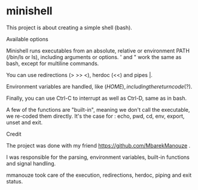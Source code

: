 # minishell
This project is about creating a simple shell (bash).

Available options

Minishell runs executables from an absolute, relative or environment PATH (/bin/ls or ls), including arguments or options. ' and " work the same as bash, except for multiline commands.

You can use redirections (> >> <), herdoc (<<) and pipes |.

Environment variables are handled, like ($HOME), including the return code ($?).

Finally, you can use Ctrl-C to interrupt as well as Ctrl-D, same as in bash.

A few of the functions are "built-in", meaning we don't call the executable, we re-coded them directly. It's the case for : echo, pwd, cd, env, export, unset and exit.

Credit

The project was done with my friend https://github.com/MbarekManouze .

I was responsible for the parsing, environment variables, built-in functions and signal handling.

mmanouze took care of the execution, redirections, herdoc, piping and exit status.

